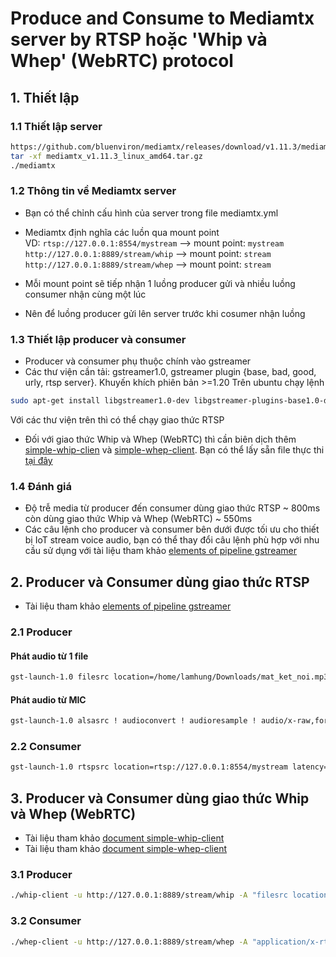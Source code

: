 # Produce and Consume to Mediamtx server by RTSP hoặc 'Whip và Whep' (WebRTC) protocol
## 1. Thiết lập
### 1.1 Thiết lập server
```bash
https://github.com/bluenviron/mediamtx/releases/download/v1.11.3/mediamtx_v1.11.3_linux_amd64.tar.gz
tar -xf mediamtx_v1.11.3_linux_amd64.tar.gz
./mediamtx
```

### 1.2 Thông tin về Mediamtx server
- Bạn có thể chỉnh cấu hình của server trong file mediamtx.yml  
- Mediamtx định nghĩa các luồn qua mount point  
  VD: `rtsp://127.0.0.1:8554/mystream`  --> mount point: `mystream`  
           `http://127.0.0.1:8889/stream/whip` --> mount point: `stream`  
           `http://127.0.0.1:8889/stream/whep` --> mount point: `stream`  

- Mỗi mount point sẽ tiếp nhận 1 luồng producer gửi và nhiều luồng consumer nhận cùng một lúc
- Nên để luồng producer gửi lên server trước khi cosumer nhận luồng 

### 1.3 Thiết lập producer và consumer
- Producer và consumer phụ thuộc chính vào gstreamer 
- Các thư viện cần tải: gstreamer1.0, gstreamer plugin {base, bad, good, urly, rtsp server}. Khuyến khích phiên bản >=1.20
Trên ubuntu chạy lệnh
```bash
sudo apt-get install libgstreamer1.0-dev libgstreamer-plugins-base1.0-dev libgstreamer-plugins-bad1.0-dev gstreamer1.0-plugins-base gstreamer1.0-plugins-good gstreamer1.0-plugins-bad gstreamer1.0-plugins-ugly gstreamer1.0-libav gstreamer1.0-tools gstreamer1.0-x gstreamer1.0-alsa gstreamer1.0-gl gstreamer1.0-gtk3 gstreamer1.0-qt5 gstreamer1.0-pulseaudio gstreamer1.0-rtsp libgstrtspserver-1.0-0 gstreamer1.0-rtsp libgstrtspserver-1.0-dev alsa-utils
```
Với các thư viện trên thì có thể chạy giao thức RTSP
- Đối với giao thức Whip và Whep (WebRTC) thì cần biên dịch thêm [simple-whip-clien](https://github.com/meetecho/simple-whip-client.git) và [simple-whep-client](https://github.com/meetecho/simple-whep-client.git). Bạn có thể lấy sẵn file thực thi [tại đây](./Whip_Whep_application)
### 1.4 Đánh giá
- Độ trễ media từ producer đến consumer dùng giao thức RTSP ~ 800ms còn dùng giao thức Whip và Whep (WebRTC) ~ 550ms
- Các câu lệnh cho producer và consumer bên dưới được tối ưu cho thiết bị IoT stream voice audio, bạn có thể thay đổi câu lệnh phù hợp với nhu cầu sử dụng với tài liệu tham khảo [elements of pipeline gstreamer](https://gstreamer.freedesktop.org/documentation/plugins_doc.html#)
## 2. Producer và Consumer dùng giao thức RTSP
- Tài liệu tham khảo [elements of pipeline gstreamer](https://gstreamer.freedesktop.org/documentation/plugins_doc.html#)
### 2.1 Producer
#### Phát audio từ 1 file 

```bash
gst-launch-1.0 filesrc location=/home/lamhung/Downloads/mat_ket_noi.mp3 ! decodebin ! audioconvert ! audioresample ! audio/x-raw,format=S16LE,rate=16000,channels=1 ! opusenc audio-type=voice bandwidth=wideband bitrate=16000 bitrate-type=constrained-vbr complexity=5 frame-size=20 ! rtspclientsink location=rtsp://127.0.0.1:8554/mystream
```

#### Phát audio từ MIC

```bash
gst-launch-1.0 alsasrc ! audioconvert ! audioresample ! audio/x-raw,format=S16LE,rate=16000,channels=1 ! opusenc audio-type=voice bandwidth=wideband bitrate=16000 bitrate-type=constrained-vbr complexity=5 frame-size=20 ! rtspclientsink location=rtsp://127.0.0.1:8554/mystream
```

### 2.2 Consumer


```bash
gst-launch-1.0 rtspsrc location=rtsp://127.0.0.1:8554/mystream latency=0 ! rtpjitterbuffer latency=400 drop-on-latency=true ! queue max-size-buffers=200 ! application/x-rtp,media=audio,encoding-name=OPUS ! rtpopusdepay ! opusdec ! autoaudiosink sync=true
```
## 3. Producer và Consumer dùng giao thức Whip và Whep (WebRTC)
- Tài liệu tham khảo [document simple-whip-client](https://github.com/meetecho/simple-whip-client?tab=readme-ov-file#building-the-whip-client)
- Tài liệu tham khảo [document simple-whep-client](https://github.com/meetecho/simple-whep-client?tab=readme-ov-file#building-the-whep-client)

### 3.1 Producer
```bash
./whip-client -u http://127.0.0.1:8889/stream/whip -A "filesrc location=/home/lamhung/Downloads/du_cho_tan_the.mp3 ! decodebin ! audioconvert ! audioresample ! audio/x-raw,format=S16LE,rate=16000,channels=1 ! opusenc audio-type=voice bandwidth=wideband bitrate=16000 bitrate-type=constrained-vbr complexity=5 frame-size=20 ! rtpopuspay " -V "" -n -b 0
```
### 3.2 Consumer
```bash
./whep-client -u http://127.0.0.1:8889/stream/whep -A "application/x-rtp,media=audio,encoding-name=opus,clock-rate=48000,encoding-params=(string)2,payload=111 " -n -b 200
```
